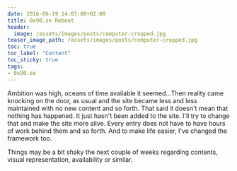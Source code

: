 ```yaml
---
date: 2016-06-19 14:07:00+02:00
title: 0x90.se Reboot
header:
  image: /assets/images/posts/computer-cropped.jpg
teaser_image_path: /assets/images/posts/computer-cropped.jpg
toc: true
toc_label: "Content"
toc_sticky: true
tags:
- 0x90.se
---
```


Ambition was high, oceans of time available it seemed...Then reality came knocking on the door, as usual and the site became less and less maintained with no new content and so forth. That said it doesn't mean that nothing has happened. It just hasn't been added to the site. I'll try to change that and make the site more alive. Every entry does not have to have hours of work behind them and so forth. And to make life easier, I've changed the framework too.

Things may be a bit shaky the next couple of weeks regarding contents, visual representation, availability or similar.